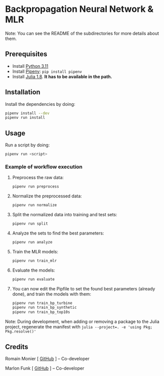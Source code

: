 # Backpropagation Neural Network & MLR

Note: You can see the README of the subdirectories for more details about them.

## Prerequisites

- Install [Python 3.11](https://www.python.org/downloads/release/python-3110/)
- Install [Pipenv](https://pipenv.pypa.io/): `pip install pipenv`
- Install [Julia 1.8](https://julialang.org/downloads/). **It has to be available in the path.**

## Installation

Install the dependencies by doing:
```sh
pipenv install --dev
pipenv run install
```

## Usage

Run a script by doing:
```sh
pipenv run <script>
```

### Example of workflow execution

1. Preprocess the raw data:
    ```sh
    pipenv run preprocess
    ```
2. Normalize the preprocessed data:
    ```sh
    pipenv run normalize
    ```
3. Split the normalized data into training and test sets:
    ```sh
    pipenv run split
    ```
4. Analyze the sets to find the best parameters:
    ```sh
    pipenv run analyze
    ```
5. Train the MLR models:
    ```sh
    pipenv run train_mlr
    ```
6. Evaluate the models:
    ```sh
    pipenv run evaluate
    ```
7. You can now edit the Pipfile to set the found best parameters (already done), and train the models with them:
    ```sh
    pipenv run train_bp_turbine
    pipenv run train_bp_synthetic
    pipenv run train_bp_top10s
    ```

Note: During development, when adding or removing a package to the Julia project, regenerate the manifest with `julia --project=. -e 'using Pkg; Pkg.resolve()'`

## Credits

Romain Monier [ [GitHub](https://github.com/rmonier) ] – Co-developer

Marlon Funk [ [GitHub](https://github.com/MarlonFunk) ] – Co-developer